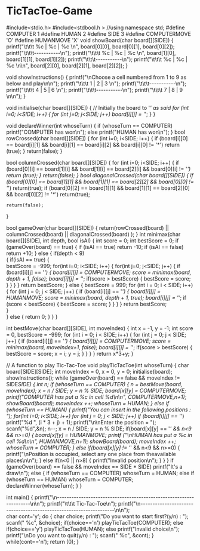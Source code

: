 # TicTacToe-Game
#include<stdio.h>
#include<stdbool.h >
//using namespace std;
#define COMPUTER 1
#define HUMAN 2
#define SIDE 3
#define COMPUTERMOVE 'O'
#define HUMANMOVE 'X'
void showBoard(char board[][SIDE])
{
    printf("\t\t\t %c | %c | %c \n", board[0][0], board[0][1], board[0][2]);
    printf("\t\t\t-----------\n");
    printf("\t\t\t %c | %c | %c \n", board[1][0], board[1][1], board[1][2]);
    printf("\t\t\t-----------\n");
    printf("\t\t\t %c | %c | %c \n\n", board[2][0], board[2][1], board[2][2]);
}

void showInstructions()
{
    printf("\nChoose a cell numbered from 1 to 9 as below and play\n\n");
    printf("\t\t\t 1 | 2 | 3 \n");
    printf("\t\t\t-----------\n");
    printf("\t\t\t 4 | 5 | 6 \n");
    printf("\t\t\t-----------\n");
    printf("\t\t\t 7 | 8 | 9 \n\n");
}


void initialise(char board[][SIDE])
{
    // Initially the board to '*' as said
    for (int i=0; i<SIDE; i++)
    {
        for (int j=0; j<SIDE; j++)
            board[i][j] = '*';
    }
}

void declareWinner(int whoseTurn)
{
    if (whoseTurn == COMPUTER)
        printf("COMPUTER has won\n");
    else
    printf("HUMAN has won\n");
}
bool rowCrossed(char board[][SIDE])
{
    for (int i=0; i<SIDE; i++)
    {
        if (board[i][0] == board[i][1] &&
            board[i][1] == board[i][2] &&
            board[i][0] != '*')
            return (true);
    }
    return(false);
}

bool columnCrossed(char board[][SIDE])
{
    for (int i=0; i<SIDE; i++)
    {
        if (board[0][i] == board[1][i] &&
            board[1][i] == board[2][i] &&
            board[0][i] != '*')
        return (true);
    }
    return(false);
}
bool diagonalCrossed(char board[][SIDE])
{
    if (board[0][0] == board[1][1] &&
        board[1][1] == board[2][2] &&
        board[0][0] != '*')
        return(true);
    if (board[0][2] == board[1][1] &&
        board[1][1] == board[2][0] &&
        board[0][2] != '*')
        return(true);
        
    return(false);
}

bool gameOver(char board[][SIDE])
{
    return(rowCrossed(board) || columnCrossed(board) || diagonalCrossed(board) );
}
int minimax(char board[][SIDE], int depth, bool isAI)
{
    int score = 0;
    int bestScore = 0;
    if (gameOver(board) == true)
    {
        if (isAI == true)
            return -10;
            if (isAI == false)
            return +10;
    }
    else
    {
        if(depth < 9)   
        {
            if(isAI == true)
            {   
                bestScore = -999;
                for(int i=0; i<SIDE; i++)
                {
                    for(int j=0; j<SIDE; j++)
                    {
                        if (board[i][j] == '*')
                        {
                            board[i][j] = COMPUTERMOVE;
                            score = minimax(board, depth + 1, false);
                            board[i][j] = '*';
                            if(score > bestScore)
                            {
                                bestScore = score;
                            }
                        }
                    }
                }
                return bestScore;
            }
            else
            {
                bestScore = 999;
                for (int i = 0; i < SIDE; i++)
                {
                    for (int j = 0; j < SIDE; j++)
                    {
                        if (board[i][j] == '*')
                        {
                            board[i][j] = HUMANMOVE;
                            score = minimax(board, depth + 1, true);
                            board[i][j] = '*';
                            if (score < bestScore)
                            {
                                bestScore = score;
                            }
                        }
                    }
                }
                return bestScore;   
            }      
        }
        else
        {
            return 0;
        }
    }
}

int bestMove(char board[][SIDE], int moveIndex)
{
    int x = -1, y = -1;
    int score = 0, bestScore = -999;
    for (int i = 0; i < SIDE; i++)
    {
        for (int j = 0; j < SIDE; j++)
        {
            if (board[i][j] == '*')
            {
                board[i][j] = COMPUTERMOVE;
                score = minimax(board, moveIndex+1, false);
                board[i][j] = '*';
                if(score > bestScore)
                {
                    bestScore = score;
                    x = i;
                    y = j;
                }
            }
        }
    }
    return x*3+y;
}

// A function to play Tic-Tac-Toe
void playTicTacToe(int whoseTurn)
{
    char board[SIDE][SIDE];
    int moveIndex = 0, x = 0, y = 0;
    initialise(board);
    showInstructions();
    while (gameOver(board) == false && moveIndex != SIDE*SIDE)
    {
        int n;
        if (whoseTurn == COMPUTER)
        {
            n = bestMove(board, moveIndex);
            x = n / SIDE;
            y = n % SIDE;
            board[x][y] = COMPUTERMOVE;
            printf("COMPUTER has put a %c in cell %d\n\n", COMPUTERMOVE,n+1);
            showBoard(board);
            moveIndex ++;
            whoseTurn = HUMAN;
        }
        else if (whoseTurn == HUMAN)
        {
            printf("You can insert in the following positions : ");
            for(int i=0; i<SIDE; i++)
                for (int j = 0; j < SIDE; j++)
                    if (board[i][j] == '*')
                        printf("%d ", (i * 3 + j) + 1);
                        printf("\n\nEnter the position = ");
                        scanf("%d",&n);
                        n--;
                        x = n / SIDE;
                        y = n % SIDE;
                        if(board[x][y] == '*' && n<9 && n>=0)
                        {
                            board[x][y] = HUMANMOVE;
                            printf ("\nHUMAN has put a %c in cell %d\n\n", HUMANMOVE,n+1);
                            showBoard(board);
                            moveIndex ++;
                            whoseTurn = COMPUTER;
                        }
                        else if(board[x][y] != '*' && n<9 && n>=0)
                        {
                            printf("\nPosition is occupied, select any one place from theavailable places\n\n");
                        }
                        else if(n<0 || n>8)
                        {
                            printf("Invalid position\n");
                        }
        }
    }
    if (gameOver(board) == false && moveIndex == SIDE * SIDE)
        printf("It's a draw\n");
    else
    {
        if (whoseTurn == COMPUTER)
            whoseTurn = HUMAN;
        else if (whoseTurn == HUMAN)
            whoseTurn = COMPUTER;
            declareWinner(whoseTurn);
    }
}

int main()
{
    printf("\n-------------------------------------------------------------------\n\n");
    printf("\t\t\t Tic-Tac-Toe\n");
    printf("\n-------------------------------------------------------------------\n\n");    
    char cont='y';
    do {
        char choice;
        printf("Do you want to start first?(y/n) : ");
            scanf(" %c", &choice);
        if(choice=='n')
            playTicTacToe(COMPUTER);
        else if(choice=='y')
            playTicTacToe(HUMAN);
        else
            printf("Invalid choice\n");
        printf("\nDo you want to quit(y/n) : ");
        scanf(" %c", &cont);
    } while(cont=='n');
    return (0);
}
